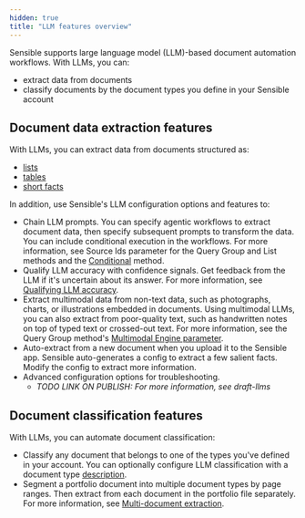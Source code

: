 ```yaml
---
hidden: true
title: "LLM features overview"
---
```


Sensible supports large language model (LLM)-based document automation workflows. With LLMs, you can:

- extract data from documents
- classify documents by the document types you define in your Sensible account

## Document data extraction  features

With LLMs, you can extract data from documents structured as:

- [lists](doc:list)
-  [tables](doc:nlp-table)
- [short facts](doc:query-group) 

In addition, use Sensible's LLM configuration options and features to:

- Chain LLM prompts.  You can specify agentic workflows to extract document data, then specify subsequent prompts to transform the data. You can include conditional execution in the workflows. For more information, see Source Ids parameter for the Query Group and List methods and the [Conditional](doc:conditional) method. 
- Qualify LLM accuracy with confidence signals. Get feedback from the LLM if it's uncertain about its answer. For more information, see [Qualifying LLM accuracy](doc:confidence).
- Extract multimodal data from non-text data, such as photographs, charts, or illustrations embedded in documents. Using multimodal LLMs, you can also extract from poor-quality text, such as handwritten notes on top of typed text or crossed-out text. For more information, see the Query Group method's [Multimodal Engine parameter](doc:query-group#parameters).
- Auto-extract from a new document when you upload it to the Sensible app. Sensible auto-generates a config to extract a few salient facts. Modify the config to extract more information.
- Advanced configuration options for troubleshooting.
  -  *TODO LINK ON PUBLISH: For more information, see draft-llms*

## Document classification features

With LLMs, you can automate document classification:

- Classify any document that belongs to one of the types you've defined in your account. You can optionally configure LLM classification with a document type [description](doc:descriptions).
- Segment a portfolio document into multiple document types by page ranges. Then extract from each document in the portfolio file separately. For more information, see [Multi-document extraction](doc:portfolio).

